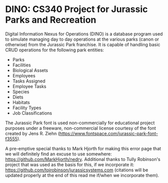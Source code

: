 # DINO: CS340 Project for Jurassic Parks and Recreation

Digital Information Nexus for Operations (DINO) is a database program used to simulate managing day to day operations at the various parks (canon or otherwise) from the Jurassic Park franchise. It is capable of handling basic CRUD operations for the following park entities:  
* Parks
* Facilities
* Biological Assets
* Employees
* Tasks Assigned
* Employee Tasks
* Species
* Diets
* Habitats
* Facility Types
* Job Classifications  

The Jurassic Park font is used non-commercially for educational project purposes under a freeware, non-commercial license courtesy of the font created by Jens R. Ziehn (https://www.fontspace.com/jurassic-park-font-f3555).  

A pre-emptive special thanks to Mark Hjorth for making this error page that we will definitely find an excuse to use somewhere: https://github.com/MarkHjorth/nedry.  Additional thanks to Tully Robinson's project that was used as the basis for this, if we incorporate it: https://github.com/tojrobinson/jurassicsystems.com (citations will be updated properly at the end of this read me if/when we incorporate them).
